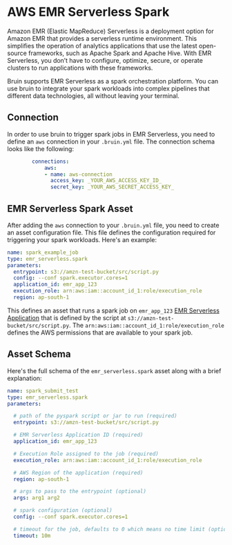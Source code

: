 # AWS EMR Serverless Spark
Amazon EMR (Elastic MapReduce) Serverless is a deployment option for Amazon EMR that provides a serverless runtime environment. This simplifies the operation of analytics applications that use the latest open-source frameworks, such as Apache Spark and Apache Hive. With EMR Serverless, you don’t have to configure, optimize, secure, or operate clusters to run applications with these frameworks.

Bruin supports EMR Serverless as a spark orchestration platform. You can use bruin to integrate your spark workloads into complex pipelines that different data technologies, all without leaving your terminal. 

## Connection

In order to use bruin to trigger spark jobs in EMR Serverless, you need to define an `aws` connection in your `.bruin.yml` file. The connection schema looks like the following:
```yaml
        connections:
            aws:
            - name: aws-connection
              access_key: _YOUR_AWS_ACCESS_KEY_ID_
              secret_key: _YOUR_AWS_SECRET_ACCESS_KEY_
```

## EMR Serverless Spark Asset

After adding the `aws` connection to your `.bruin.yml` file, you need to create an asset configuration file. This file defines the configuration required for triggering your spark workloads. Here's an example:
```yaml
name: spark_example_job
type: emr_serverless.spark
parameters:
  entrypoint: s3://amzn-test-bucket/src/script.py
  config: --conf spark.executor.cores=1
  application_id: emr_app_123
  execution_role: arn:aws:iam::account_id_1:role/execution_role
  region: ap-south-1
```

This defines an asset that runs a spark job on `emr_app_123` [EMR Serverless Application](https://docs.aws.amazon.com/emr/latest/EMR-Serverless-UserGuide/emr-serverless.html) that is defined by the script at `s3://amzn-test-bucket/src/script.py`. The `arn:aws:iam::account_id_1:role/execution_role` defines the AWS permissions that are available to your spark job. 

## Asset Schema
Here's the full schema of the `emr_serverless.spark` asset along with a brief explanation:
```yaml
name: spark_submit_test
type: emr_serverless.spark
parameters:

  # path of the pyspark script or jar to run (required)
  entrypoint: s3://amzn-test-bucket/src/script.py   

  # EMR Serverless Application ID (required)
  application_id: emr_app_123

  # Execution Role assigned to the job (required)
  execution_role: arn:aws:iam::account_id_1:role/execution_role

  # AWS Region of the application (required)
  region: ap-south-1

  # args to pass to the entrypoint (optional)
  args: arg1 arg2

  # spark configuration (optional)
  config: --conf spark.executor.cores=1

  # timeout for the job, defaults to 0 which means no time limit (optional)
  timeout: 10m

```